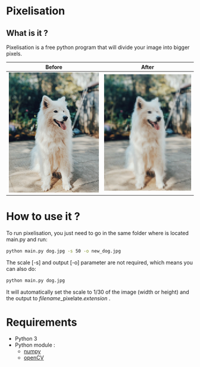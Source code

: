 # Pixelisation

## What is it ?

Pixelisation is a free python program that will divide your image into bigger pixels.

Before | After
------ | -----
![dog](img/dog.jpg) | ![dog_pixelate](img/modif_dog.jpg)


# How to use it ?

To run pixelisation, you just need to go in the same folder where is located main.py and run:
```bash
python main.py dog.jpg -s 50 -o new_dog.jpg
```
The scale [-s] and output [-o] parameter are not required, which means you can also do:
```bash
python main.py dog.jpg
```
It will automatically set the scale to 1/30 of the image (width or height) and the output to *filename*\_pixelate.*extension* .



# Requirements

- Python 3
- Python module :
	- [numpy](www.pypi.org/project/numpy)
	- [openCV](www.pypi.org/project/opencv-python)
